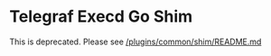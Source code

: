 # Telegraf Execd Go Shim

This is deprecated. Please see [/plugins/common/shim/README.md](https://github.com/DeadlyCrush/telegraf/tree/master/plugins/common/shim/README.md)
